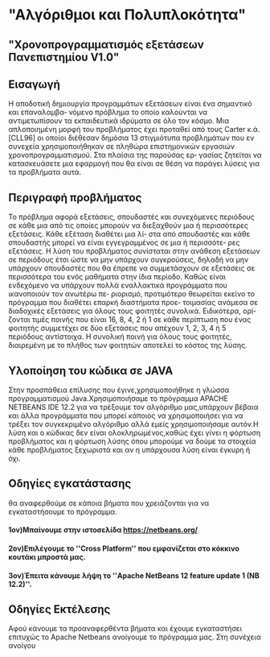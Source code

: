 # "Αλγόριθμοι και Πολυπλοκότητα"
## "Χρονοπρογραμματισμός εξετάσεων Πανεπιστημίου V1.0"

## Εισαγωγή
Η αποδοτική δημιουργία προγραμμάτων εξετάσεων είναι ένα σημαντικό και επαναλαμβα‐
νόμενο πρόβλημα το οποίο καλούνται να αντιμετωπίσουν τα εκπαιδευτικά ιδρύματα σε όλο τον
κόσμο. Μια απλοποιημένη μορφή του προβλήματος έχει προταθεί από τους Carter κ.ά. [CLL96]
οι οποίοι διέθεσαν δημόσια 13 στιγμιότυπα προβλημάτων που εν συνεχεία χρησιμοποιήθηκαν
σε πληθώρα επιστημονικών εργασιών χρονοπρογραμματισμού. Στα πλαίσια της παρούσας ερ‐
γασίας ζητείται να κατασκευάσετε μια εφαρμογή που θα είναι σε θέση να παράγει λύσεις για τα
προβλήματα αυτά.

## Περιγραφή προβλήματος
Το πρόβλημα αφορά εξετάσεις, σπουδαστές και συνεχόμενες περιόδους σε κάθε μια από
τις οποίες μπορούν να διεξαχθούν μια ή περισσότερες εξετάσεις. Κάθε εξέταση διαθέτει μια λί‐
στα από σπουδαστές και κάθε σπουδαστής μπορεί να είναι εγγεγραμμένος σε μια ή περισσότε‐
ρες εξετάσεις. Η λύση του προβλήματος συνίσταται στην ανάθεση εξετάσεων σε περιόδους έτσι
ώστε να μην υπάρχουν συγκρούσεις, δηλαδή να μην υπάρχουν σπουδαστές που θα έπρεπε να
συμμετάσχουν σε εξετάσεις σε περισσότερα του ενός μαθήματα στην ίδια περίοδο. Καθώς είναι
ενδεχόμενο να υπάρχουν πολλά εναλλακτικά προγράμματα που ικανοποιούν τον ανωτέρω πε‐
ριορισμό, προτιμότερο θεωρείται εκείνο το πρόγραμμα που διαθέτει επαρκή διαστήματα προε‐
τοιμασίας ανάμεσα σε διαδοχικές εξετάσεις για όλους τους φοιτητές συνολικά. Ειδικότερα, ορί‐
ζονται τιμές ποινής που είναι 16, 8, 4, 2 ή 1 σε κάθε περίπτωση που ένας φοιτητής συμμετέχει
σε δύο εξετάσεις που απέχουν 1, 2, 3, 4 ή 5 περιόδους αντίστοιχα. Η συνολική ποινή για όλους
τους φοιτητές, διαιρεμένη με το πλήθος των φοιτητών αποτελεί το κόστος της λύσης.


## Υλοποίηση του κώδικα σε JAVA
Στην προσπάθεια επίλυσης που έγινε,χρησιμοποιήθηκε η γλώσσα προγραμματισμού Java.Χρησιμοποιήσαμε το πρόγραμμα APACHE NETBEANS IDE 12.2 για να τρέξουμε τον αλγόριθμο μας,υπάρχουν βέβαια και άλλα προγράμματα που μπορεί κάποιος να χρησιμοποιήσει για να τρέξει τον συγκεκριμένο αλγόριθμο αλλά εμείς χρησιμοποιήσαμε αυτόν.H λύση και ο κώδικας δεν είναι ολοκληρωμένος,καθώς έχει γίνει η φόρτωση προβλήματος και η φόρτωση λύσης όπου μπορούμε να δούμε τα στοιχεία κάθε προβλήματος ξεχωριστά και αν η υπάρχουσα λύση είναι έγκυρη ή όχι.


## Οδηγίες εγκατάστασης
θα αναφερθούμε σε κάποια βήματα που χρειάζονται για να εγκαταστήσουμε το πρόγραμμα.

#### 1ον)Μπαίνουμε στην ιστοσελίδα https://netbeans.org/
#### 2ον)Επιλέγουμε το ''Cross Platform'' που εμφανίζεται στο κόκκινο κουτάκι μπροστά μας.
#### 3ον)Έπειτα κάνουμε λήψη το ''Apache NetBeans 12 feature update 1 (NB 12.2)''.
## Οδηγίες Εκτέλεσης
Αφού κάνουμε τα προαναφερθέντα βήματα και έχουμε εγκαταστήσει επιτυχώς το Apache Netbeans ανοίγουμε το πρόγραμμα μας.
Στη συνέχεια ανοίγου
